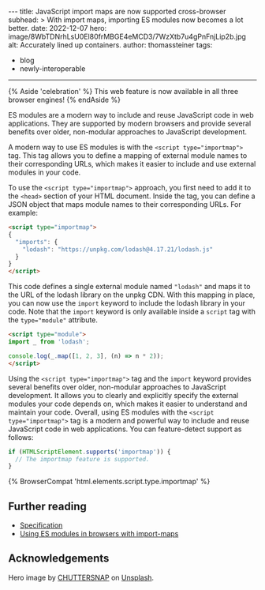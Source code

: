 ​​---
title: JavaScript import maps are now supported cross-browser
subhead: >
 With import maps, importing ES modules now becomes a lot better.
date: 2022-12-07
hero: image/8WbTDNrhLsU0El80frMBGE4eMCD3/7WzXtb7u4gPnFnjLip2b.jpg
alt: Accurately lined up containers.
author: thomassteiner
tags:
  - blog
  - newly-interoperable
---

{% Aside 'celebration' %}
This web feature is now available in all three browser engines!
{% endAside %}

ES modules are a modern way to include and reuse JavaScript code in web applications. They are supported by modern browsers and provide several benefits over older, non-modular approaches to JavaScript development.

A modern way to use ES modules is with the `<script type="importmap">` tag. This tag allows you to define a mapping of external module names to their corresponding URLs, which makes it easier to include and use external modules in your code.

To use the `<script type="importmap">` approach, you first need to add it to the `<head>` section of your HTML document. Inside the tag, you can define a JSON object that maps module names to their corresponding URLs. For example:

```html
<script type="importmap">
{
  "imports": {
    "lodash": "https://unpkg.com/lodash@4.17.21/lodash.js"
  }
}
</script>
```

This code defines a single external module named `"lodash"` and maps it to the URL of the lodash library on the unpkg CDN. With this mapping in place, you can now use the `import` keyword to include the lodash library in your code. Note that the `import` keyword is only available inside a `script` tag with the `type="module"` attribute.

```html
<script type="module">
import _ from 'lodash';

console.log(_.map([1, 2, 3], (n) => n * 2));
</script>
```

Using the `<script type="importmap">` tag and the `import` keyword provides several benefits over older, non-modular approaches to JavaScript development. It allows you to clearly and explicitly specify the external modules your code depends on, which makes it easier to understand and maintain your code. Overall, using ES modules with the `<script type="importmap">` tag is a modern and powerful way to include and reuse JavaScript code in web applications. You can feature-detect support as follows:

```js
if (HTMLScriptElement.supports('importmap')) {
  // The importmap feature is supported.
}
```

{% BrowserCompat 'html.elements.script.type.importmap' %}

## Further reading

- [Specification](https://wicg.github.io/import-maps/)
- [Using ES modules in browsers with import-maps](https://blog.logrocket.com/es-modules-in-browsers-with-import-maps/)

## Acknowledgements

Hero image by [CHUTTERSNAP](https://unsplash.com/@chuttersnap) on [Unsplash](https://unsplash.com/photos/fN603qcEA7g).
